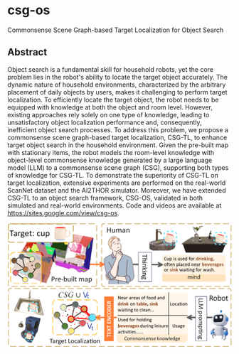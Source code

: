 # csg-os
Commonsense Scene Graph-based Target Localization for Object Search

## Abstract
Object search is a fundamental skill for household robots, yet the core problem lies in the robot's ability to locate the target object accurately. The dynamic nature of household environments, characterized by the arbitrary placement of daily objects by users, makes it challenging to perform target localization. To efficiently locate the target object, the robot needs to be equipped with knowledge at both the object and room level. However, existing approaches rely solely on one type of knowledge, leading to unsatisfactory object localization performance and, consequently, inefficient object search processes. To address this problem, we propose a commonsense scene graph-based target localization, CSG-TL, to enhance target object search in the household environment. Given the pre-built map with stationary items, the robot models the room-level knowledge with object-level commonsense knowledge generated by a large language model (LLM) to a commonsense scene graph (CSG), supporting both types of knowledge for CSG-TL. To demonstrate the superiority of CSG-TL on target localization, extensive experiments are performed on the real-world ScanNet dataset and the AI2THOR simulator. Moreover, we have extended CSG-TL to an object search framework, CSG-OS, validated in both simulated and real-world environments. Code and videos are available at https://sites.google.com/view/csg-os.

![image](./imgs/sec-11-min.png)
